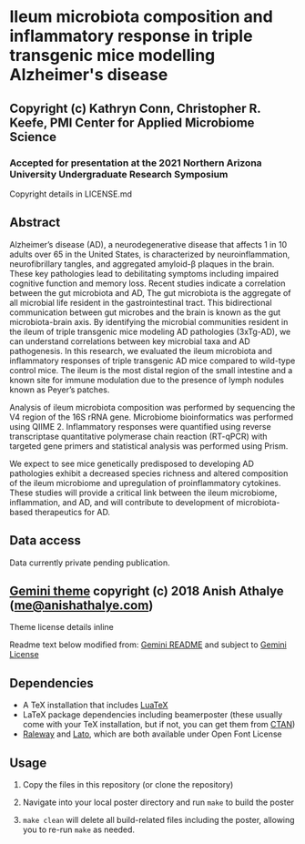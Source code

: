 # Ileum microbiota composition and inflammatory response in triple transgenic mice modelling Alzheimer's disease
## Copyright (c) Kathryn Conn, Christopher R. Keefe, PMI Center for Applied Microbiome Science
### Accepted for presentation at the 2021 Northern Arizona University Undergraduate Research Symposium

Copyright details in LICENSE.md

## Abstract

Alzheimer’s disease (AD), a neurodegenerative disease that affects 1 in 10 adults over 65 in the United States, is characterized by neuroinflammation, neurofibrillary tangles, and aggregated amyloid-β plaques in the brain. These key pathologies lead to debilitating symptoms including impaired cognitive function and memory loss. Recent studies indicate a correlation between the gut microbiota and AD, The gut microbiota is the aggregate of all microbial life resident in the gastrointestinal tract. This bidirectional communication between gut microbes and the brain is known as the gut microbiota-brain axis. By identifying the microbial communities resident in the ileum of triple transgenic mice modeling AD pathologies (3xTg-AD), we can understand correlations between key microbial taxa and AD pathogenesis. In this research, we evaluated the ileum microbiota and inflammatory responses of triple transgenic AD mice compared to wild-type control mice. The ileum is the most distal region of the small intestine and a known site for immune modulation due to the presence of lymph nodules known as Peyer’s patches. 

Analysis of ileum microbiota  composition was performed by sequencing the V4 region of the 16S rRNA gene. Microbiome bioinformatics was performed using QIIME 2. Inflammatory responses were quantified using reverse transcriptase quantitative polymerase chain reaction (RT-qPCR) with targeted gene primers and statistical analysis was performed using Prism. 

We expect to see mice genetically predisposed to developing AD pathologies exhibit a decreased species richness and altered composition of the ileum microbiome and upregulation of proinflammatory cytokines. These studies will provide a critical link between the ileum microbiome, inflammation, and AD, and will contribute to development of microbiota-based therapeutics for AD.

## Data access
Data currently private pending publication.

## [Gemini theme] copyright (c) 2018 Anish Athalye (me@anishathalye.com)
Theme license details inline

Readme text below modified from: [Gemini README] and subject to [Gemini License]

## Dependencies

* A TeX installation that includes [LuaTeX]
* LaTeX package dependencies including beamerposter (these usually come with
  your TeX installation, but if not, you can get them from [CTAN])
* [Raleway] and [Lato], which are both available under Open Font License

## Usage

1. Copy the files in this repository (or clone the repository)

1. Navigate into your local poster directory and run `make` to build the poster

1. `make clean` will delete all build-related files including the poster, allowing you to re-run `make` as needed.


[Gemini theme]: https://github.com/anishathalye/gemini
[beamerposter]: https://github.com/deselaers/latex-beamerposter
[LuaTeX]: http://www.luatex.org/
[CTAN]: https://ctan.org/
[Raleway]: https://www.fontsquirrel.com/fonts/raleway
[Lato]: https://www.fontsquirrel.com/fonts/lato
[Gemini README]: https://github.com/anishathalye/gemini/blob/master/README.md
[Gemini License]: https://github.com/anishathalye/gemini/blob/master/LICENSE.md

